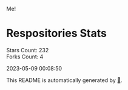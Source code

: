 Me!

# Respositories Stats
Stars Count: 232  
Forks Count: 4

2023-05-09 00:08:50  

This README is automatically generated by [🐰](https://github.com/rnitta/rnitta).
